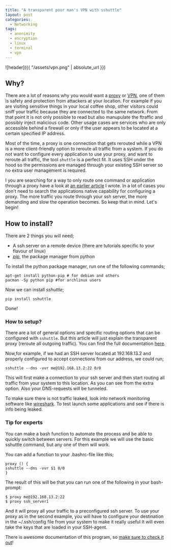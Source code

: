 ```yaml
---
title: "A transparent poor man's VPN with sshuttle"
layout: post
categories:
  - Networking
tags:
  - anonimity
  - encryption
  - linux
  - terminal
  - vpn
---
```

![header]({{ "/assets/vpn.png" | absolute_url }})

## Why?

There are a lot of reasons why you would want a [proxy](https://en.wikipedia.org/wiki/Proxy_server) or [VPN](https://en.wikipedia.org/wiki/Virtual_private_network), one of them is safety and protection from attackers at your location. For example if you are visiting sensitive things in your local coffee shop, other visitors could sniff your traffic because they are connected to the same network. From that point it is not only possible to read but also manupulate the ftraffic and possibly inject malicious code. Other usage cases are services who are only accessible behind a firewall or only if the user appears to be located at a certain specified IP address.

Most of the time, a proxy is one connection that gets rerouted while a VPN is a more client-friendly option to reroute all traffic from a system.
If you do not want to configure every application to use your proxy, and want to reroute all traffic, the tool `shuttle` is a perfect fit. 
It uses SSH under the hood so the permissions are managed through your existing SSH server so no extra user management is required.

I you are searching for a way to only route one command or application through a proxy have a look at [an earlier article](/2017/02/02/tip-running-a-terminal-command-through-a-proxy/) I wrote. 
In a lot of cases you don't need to search the applications native capability for configuring a proxy.
The more traffic you route through your ssh server, 
the more demanding and slow the operation becomes. So keep that in mind. Let's begin!

## How to install?

There are 2 things you will need;
  
- A ssh server on a remote device (there are tutorials specific to your flavour of linux)
- _[pip](https://pypi.python.org/pypi/pip)_, the package manager from python

To install the python package manager, run one of the following commands;
```
apt-get install python-pip # for debian and others
pacman -Sy python pip #for archlinux users
```

Now we can install _sshuttle_;
```
pip install sshuttle
```
Done!

### How to setup?

There are a lot of general options and specific routing options that can be configured with `sshuttle`.
But this article will just explain the transparent proxy (reroute all outgoing traffic). 
You can find the full documentation [here](https://sshuttle.readthedocs.io/en/stable/overview.html).

Now,for example, if we had an SSH server located at 192.168.13.2 and properly configured to accept connections from our address, we could run;

```
sshuttle --dns -vvr me@192.168.13.2:22 0/0
```
This will first make a connection to your ssh server and then start routing all traffic from your system to this location.
As you can see from the extra option. Also your DNS-requests will be tunneled.

To make sure there is not traffic leaked, look into network monitoring software like [wireshark](https://www.wireshark.org/). To test launch some applications and see if there is info being leaked.

### Tip for experts
You can make a bash function to automate the process and be able to quickly switch between servers.
For this example we will use the basic sshuttle command, but any one of them will work.
  
You can add a function to your .bashrc-file like this;
```
proxy () {
sshuttle --dns -vvr $1 0/0
}
```

The result of this will be that you can run one of the following in your bash-prompt:
```
$ proxy me@192.168.13.2:22 
$ proxy ssh_server1
```
And it will proxy all your traffic to a preconfigured ssh server.
To use your proxy as in the second example, you will have to configure your destination in the ~/.ssh/config file from your system to make it really useful
It will even take the keys that are loaded in your SSH-agent.
  
There is awesome documentation of this program, so [make sure to check it out](https://sshuttle.readthedocs.io/en/stable/overview.html)!
